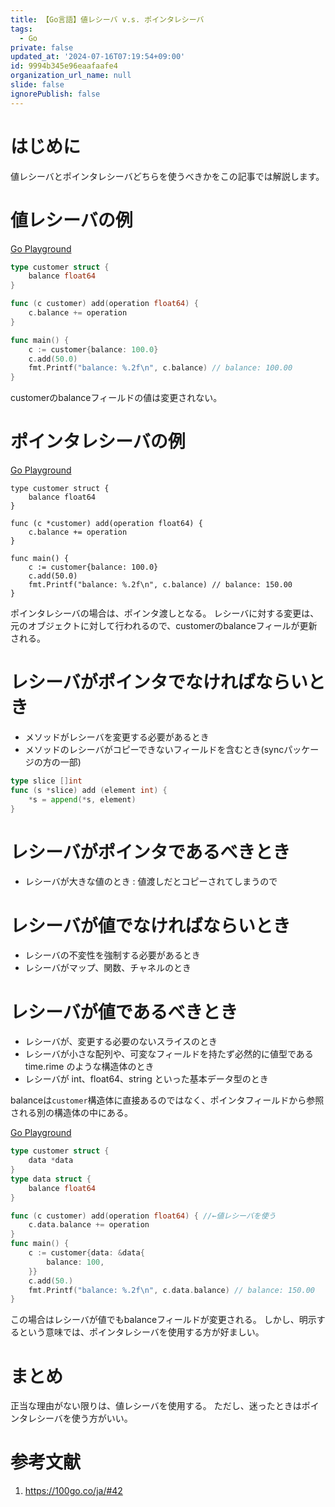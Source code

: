 ```yaml
---
title: 【Go言語】値レシーバ v.s. ポインタレシーバ
tags:
  - Go
private: false
updated_at: '2024-07-16T07:19:54+09:00'
id: 9994b345e96eaafaafe4
organization_url_name: null
slide: false
ignorePublish: false
---
```

# はじめに

値レシーバとポインタレシーバどちらを使うべきかをこの記事では解説します。

# 値レシーバの例

[Go Playground](https://go.dev/play/p/45PS4ZLjgXd)

```go
type customer struct {
	balance float64
}

func (c customer) add(operation float64) {
	c.balance += operation
}

func main() {
	c := customer{balance: 100.0}
	c.add(50.0)
	fmt.Printf("balance: %.2f\n", c.balance) // balance: 100.00
}

```

customerのbalanceフィールドの値は変更されない。

# ポインタレシーバの例

[Go Playground](https://go.dev/play/p/xt2JGopkxO_f)

```go:ポインタレシーバ
type customer struct {
	balance float64
}

func (c *customer) add(operation float64) {
	c.balance += operation
}

func main() {
	c := customer{balance: 100.0}
	c.add(50.0)
	fmt.Printf("balance: %.2f\n", c.balance) // balance: 150.00
}
```

ポインタレシーバの場合は、ポインタ渡しとなる。
レシーバに対する変更は、元のオブジェクトに対して行われるので、customerのbalanceフィールが更新される。

# レシーバがポインタでなければならいとき

* メソッドがレシーバを変更する必要があるとき
* メソッドのレシーバがコピーできないフィールドを含むとき(syncパッケージの方の一部)

```go
type slice []int
func (s *slice) add (element int) {
    *s = append(*s, element)
}
```

# レシーバがポインタであるべきとき

* レシーバが大きな値のとき : 値渡しだとコピーされてしまうので

# レシーバが値でなければならいとき

* レシーバの不変性を強制する必要があるとき
* レシーバがマップ、関数、チャネルのとき

# レシーバが値であるべきとき

* レシーバが、変更する必要のないスライスのとき
* レシーバが小さな配列や、可変なフィールドを持たず必然的に値型であるtime.rime のような構造体のとき
* レシーバが int、float64、string といった基本データ型のとき

balanceは`customer`構造体に直接あるのではなく、ポインタフィールドから参照される別の構造体の中にある。

[Go Playground](https://go.dev/play/p/OxhwFTkJpeY)

```go
type customer struct {
	data *data
}
type data struct {
	balance float64
}

func (c customer) add(operation float64) { //←値レシーバを使う
	c.data.balance += operation
}
func main() {
	c := customer{data: &data{
		balance: 100,
	}}
	c.add(50.)
	fmt.Printf("balance: %.2f\n", c.data.balance) // balance: 150.00
}
```

この場合はレシーバが値でもbalanceフィールドが変更される。
しかし、明示するという意味では、ポインタレシーバを使用する方が好ましい。

# まとめ

正当な理由がない限りは、値レシーバを使用する。
ただし、迷ったときはポインタレシーバを使う方がいい。

# 参考文献

1. https://100go.co/ja/#42
